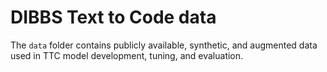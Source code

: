 # DIBBS Text to Code data

The `data` folder contains publicly available, synthetic, and augmented data used in
TTC model development, tuning, and evaluation.
